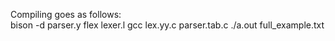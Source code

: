 Compiling goes as follows:  
bison -d parser.y
flex lexer.l
gcc lex.yy.c parser.tab.c
./a.out full_example.txt